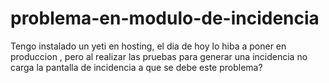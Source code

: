 # problema-en-modulo-de-incidencia
Tengo instalado un yeti en hosting, el dia de hoy lo hiba a poner en produccion , pero al realizar las pruebas para generar una incidencia no carga la pantalla de incidencia a que se debe este problema?
